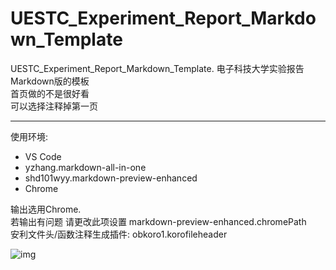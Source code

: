 # UESTC_Experiment_Report_Markdown_Template
UESTC_Experiment_Report_Markdown_Template. 电子科技大学实验报告Markdown版的模板  
首页做的不是很好看  
可以选择注释掉第一页  

---

使用环境:
+ VS Code 
+ yzhang.markdown-all-in-one 
+ shd101wyy.markdown-preview-enhanced 
+ Chrome

输出选用Chrome.   
若输出有问题 请更改此项设置 markdown-preview-enhanced.chromePath  
安利文件头/函数注释生成插件: obkoro1.korofileheader

![img](UESTC_Experiment_Report_Markdown_Template/UESTC_Experiment_Report_Markdown_Template/UESTC_Experiment_Report_Markdown_Template.pngUESTC_Experiment_Report_Markdown_Template.png)
